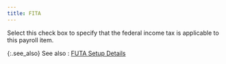 ```yaml
---
title: FITA
---
```



Select this check box to specify that the federal income tax is applicable to this payroll item.


{:.see_also}
See also
: [FUTA Setup Details]({{site.prl_baseurl}}/setup/futa-setup/futa_setup.html)
